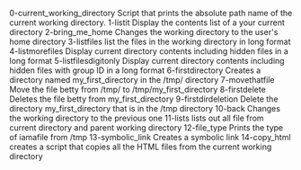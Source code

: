 0-current_working_directory		 Script that prints the absolute path name of the current working directory.
1-listit				 Display the contents list of a your current directory
2-bring_me_home				 Changes the working directory to the user's home directory
3-listfiles				 list the files in the working directory in long format
4-listmorefiles				 Display current directory contents including hidden files in a long format
5-listfilesdigitonly			 Display current directory contents including hidden files with group ID in a long format
6-firstdirectory			 Creates a directory named my_first_directory in the /tmp/ directory
7-movethatfile				 Move the file betty from /tmp/ to /tmp/my_first_directory
8-firstdelete				 Deletes the file betty from my_first_directory
9-firstdirdeletion			 Delete the directory my_first_directory that is in the /tmp directory
10-back					 Changes the working directory to the previous one
11-lists				 lists out all file from current directory and parent working directory
12-file_type				 Prints the type of iamafile from /tmp
13-symbolic_link			 Creates a symbolic link
14-copy_html				 creates a script that copies all the HTML files from the current working directory
